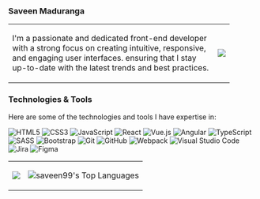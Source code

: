 <!--
![Profile Banner](https://your-image-url.com)
-->


### Saveen Maduranga


<table >
<tr border="none">
<td width="400">
   

I'm a passionate and dedicated front-end developer with a strong focus on creating intuitive, responsive, and engaging user interfaces. ensuring that I stay up-to-date with the latest trends and best practices.

</td>
<td>
<img src="https://github-readme-stackoverflow.vercel.app/?userID=20063596&theme=light" />
 
</td>
</tr>
</table>





### Technologies & Tools

Here are some of the technologies and tools I have expertise in:


   ![HTML5](https://img.shields.io/badge/-HTML5-E34F26?style=flat&logo=html5&logoColor=white)
   ![CSS3](https://img.shields.io/badge/-CSS3-1572B6?style=flat&logo=css3&logoColor=white)
   ![JavaScript](https://img.shields.io/badge/-JavaScript-F7DF1E?style=flat&logo=javascript&logoColor=black)
   ![React](https://img.shields.io/badge/-React-61DAFB?style=flat&logo=react&logoColor=black)
   ![Vue.js](https://img.shields.io/badge/-Vue.js-4FC08D?style=flat&logo=vue.js&logoColor=white)
   ![Angular](https://img.shields.io/badge/-Angular-DD0031?style=flat&logo=angular&logoColor=white)
   ![TypeScript](https://img.shields.io/badge/-TypeScript-007ACC?style=flat&logo=typescript&logoColor=white)
   ![SASS](https://img.shields.io/badge/-SASS-CC6699?style=flat&logo=sass&logoColor=white)
   ![Bootstrap](https://img.shields.io/badge/-Bootstrap-563D7C?style=flat&logo=bootstrap&logoColor=white)
   ![Git](https://img.shields.io/badge/-Git-F05032?style=flat&logo=git&logoColor=white)
   ![GitHub](https://img.shields.io/badge/-GitHub-181717?style=flat&logo=github&logoColor=white)
   ![Webpack](https://img.shields.io/badge/-Webpack-8DD6F9?style=flat&logo=webpack&logoColor=black)
   ![Visual Studio Code](https://img.shields.io/badge/-VSCode-007ACC?style=flat&logo=visual-studio-code&logoColor=white)
   ![Jira](https://img.shields.io/badge/-Jira-0052CC?style=flat&logo=jira&logoColor=white)
   ![Figma](https://img.shields.io/badge/-Figma-F24E1E?style=flat&logo=figma&logoColor=white)






<table >
  <tr border="none">
    <td>

<img  align="center"  src="https://github-readme-stats.vercel.app/api?username=saveen99&theme=light&show_icons=true&count_private=true" />


  </td>
  
  <td>
     
![saveen99's Top Languages](https://github-readme-stats.vercel.app/api/top-langs/?username=saveen99&theme=default&show_icons=true&hide_border=true&layout=compact)

  </td>
</tr>
</table>
   
<!--
### Connect with me:

<p >
    <a href="https://www.linkedin.com/in/thevni-thinesa-2b066a240/" target="_blank" rel="noopener noreferrer"><img align="center" src="https://raw.githubusercontent.com/rahuldkjain/github-profile-readme-generator/master/src/images/icons/Social/linked-in-alt.svg" alt="thevni-thinesa" height="30" width="40" /></a>
    <a href="https://www.facebook.com/profile.php?id=100092198140103&mibextid=ZbWKwL" target="_blank" rel="noopener noreferrer"><img align="center" src="https://raw.githubusercontent.com/rahuldkjain/github-profile-readme-generator/master/src/images/icons/Social/facebook.svg" alt="thevni thinesa" height="30" width="40" /></a>
   
</p>-->
